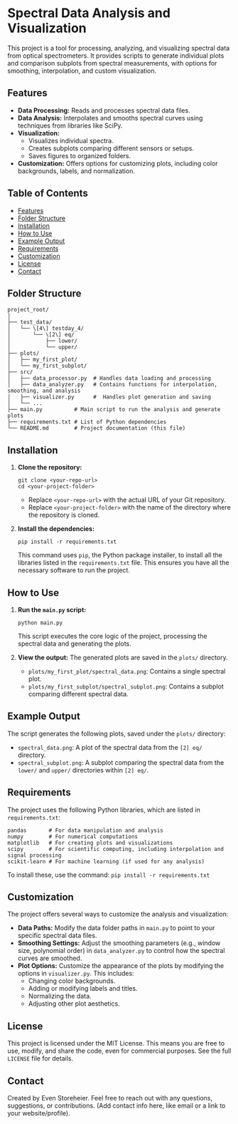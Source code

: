 # Spectral Data Analysis and Visualization

This project is a tool for processing, analyzing, and visualizing spectral data from optical spectrometers. It provides scripts to generate individual plots and comparison subplots from spectral measurements, with options for smoothing, interpolation, and custom visualization.

## Features

* **Data Processing:** Reads and processes spectral data files.
* **Data Analysis:** Interpolates and smooths spectral curves using techniques from libraries like SciPy.
* **Visualization:**
    * Visualizes individual spectra.
    * Creates subplots comparing different sensors or setups.
    * Saves figures to organized folders.
* **Customization:** Offers options for customizing plots, including color backgrounds, labels, and normalization.

## Table of Contents

* [Features](#features)
* [Folder Structure](#folder-structure)
* [Installation](#installation)
* [How to Use](#how-to-use)
* [Example Output](#example-output)
* [Requirements](#requirements)
* [Customization](#customization)
* [License](#license)
* [Contact](#contact)

## Folder Structure

    project_root/
    │
    ├── test_data/
    │   └── \[4\] testday_4/
    │       └── \[2\] eq/
    │           ├── lower/
    │           └── upper/
    ├── plots/
    │   ├── my_first_plot/
    │   └── my_first_subplot/
    ├── src/
    │   ├── data_processor.py  # Handles data loading and processing
    │   ├── data_analyzer.py   # Contains functions for interpolation, smoothing, and analysis
    │   ├── visualizer.py      #  Handles plot generation and saving
    │   └── ...
    ├── main.py          # Main script to run the analysis and generate plots
    ├── requirements.txt # List of Python dependencies
    └── README.md        # Project documentation (this file)

## Installation

1.  **Clone the repository:**

    ```
    git clone <your-repo-url>
    cd <your-project-folder>
    ```

    * Replace `<your-repo-url>` with the actual URL of your Git repository.
    * Replace `<your-project-folder>` with the name of the directory where the repository is cloned.

2.  **Install the dependencies:**

    ```
    pip install -r requirements.txt
    ```

    This command uses `pip`, the Python package installer, to install all the libraries listed in the `requirements.txt` file.  This ensures you have all the necessary software to run the project.

## How to Use

1.  **Run the `main.py` script:**

    ```
    python main.py
    ```

    This script executes the core logic of the project, processing the spectral data and generating the plots.

2.  **View the output:** The generated plots are saved in the `plots/` directory.

    * `plots/my_first_plot/spectral_data.png`: Contains a single spectral plot.
    * `plots/my_first_subplot/spectral_subplot.png`: Contains a subplot comparing different spectral data.

## Example Output

The script generates the following plots, saved under the `plots/` directory:

* `spectral_data.png`: A plot of the spectral data from the `[2] eq/` directory.
* `spectral_subplot.png`: A subplot comparing the spectral data from the `lower/` and `upper/` directories within `[2] eq/`.

## Requirements

The project uses the following Python libraries, which are listed in `requirements.txt`:

    pandas       # For data manipulation and analysis
    numpy        # For numerical computations
    matplotlib   # For creating plots and visualizations
    scipy        # For scientific computing, including interpolation and signal processing
    scikit-learn # For machine learning (if used for any analysis)

To install these, use the command: `pip install -r requirements.txt`

## Customization

The project offers several ways to customize the analysis and visualization:

* **Data Paths:** Modify the data folder paths in `main.py` to point to your specific spectral data files.
* **Smoothing Settings:** Adjust the smoothing parameters (e.g., window size, polynomial order) in `data_analyzer.py` to control how the spectral curves are smoothed.
* **Plot Options:** Customize the appearance of the plots by modifying the options in `visualizer.py`. This includes:
    * Changing color backgrounds.
    * Adding or modifying labels and titles.
    * Normalizing the data.
    * Adjusting other plot aesthetics.

## License

This project is licensed under the MIT License. This means you are free to use, modify, and share the code, even for commercial purposes. See the full `LICENSE` file for details.

## Contact

Created by Even Storeheier. Feel free to reach out with any questions, suggestions, or contributions. (Add contact info here, like email or a link to your website/profile).

